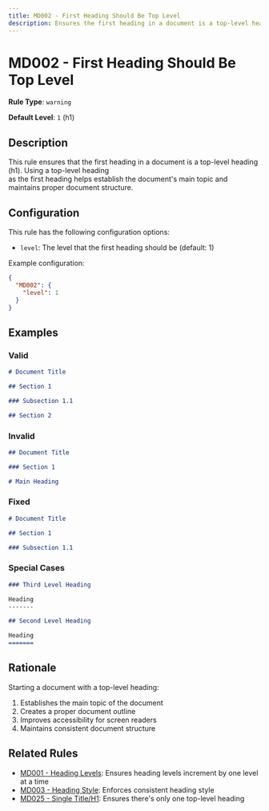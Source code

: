 ```yaml
---
title: MD002 - First Heading Should Be Top Level
description: Ensures the first heading in a document is a top-level heading (h1)
---
```


# MD002 - First Heading Should Be Top Level

**Rule Type**: `warning`

**Default Level**: `1` (h1)

## Description

This rule ensures that the first heading in a document is a top-level heading (h1). Using a top-level heading  
as the first heading helps establish the document's main topic and maintains proper document structure.

## Configuration

This rule has the following configuration options:

- `level`: The level that the first heading should be (default: 1)

Example configuration:

```json
{
  "MD002": {
    "level": 1
  }
}
```

## Examples

<!-- markdownlint-disable -->
### Valid

```markdown
# Document Title

## Section 1

### Subsection 1.1

## Section 2
```

### Invalid

```markdown
## Document Title

### Section 1

# Main Heading
```

### Fixed

```markdown
# Document Title

## Section 1

### Subsection 1.1
```

### Special Cases

```markdown
### Third Level Heading

Heading
-------
```

```markdown
## Second Level Heading

Heading
=======
```
<!-- markdownlint-enable -->

## Rationale

Starting a document with a top-level heading:

1. Establishes the main topic of the document
2. Creates a proper document outline
3. Improves accessibility for screen readers
4. Maintains consistent document structure

## Related Rules

- [MD001 - Heading Levels](md001.md): Ensures heading levels increment by one level at a time
- [MD003 - Heading Style](md003.md): Enforces consistent heading style
- [MD025 - Single Title/H1](md025.md): Ensures there's only one top-level heading
